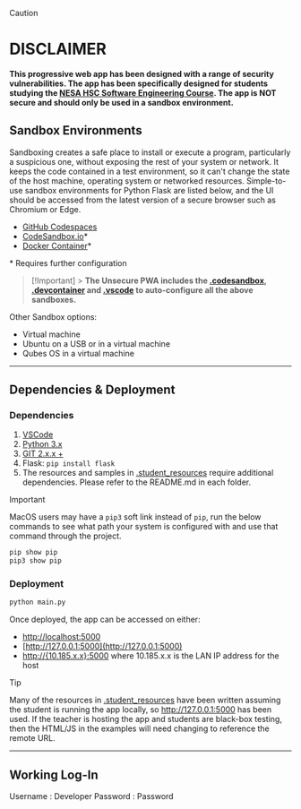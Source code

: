 > [!Caution]
>
> # DISCLAIMER
>
> **This progressive web app has been designed with a range of security vulnerabilities. The app has been specifically designed for students studying the [NESA HSC Software Engineering Course](https://curriculum.nsw.edu.au/learning-areas/tas/software-engineering-11-12-2022/content/n12/fa039e749d). The app is NOT secure and should only be used in a sandbox environment.**

## Sandbox Environments

Sandboxing creates a safe place to install or execute a program, particularly a suspicious one, without exposing the rest of your system or network. It keeps the code contained in a test environment, so it can't change the state of the host machine, operating system or networked resources. Simple-to-use sandbox environments for Python Flask are listed below, and the UI should be accessed from the latest version of a secure browser such as Chromium or Edge.

- [GitHub Codespaces](https://github.com/features/codespace)
- [CodeSandbox.io](https://codesandbox.io/)\*
- [Docker Container](https://code.visualstudio.com/docs/devcontainers/containers)\*

\* Requires further configuration

> [!Important] > **The Unsecure PWA includes the [.codesandbox](.codesandbox), [.devcontainer](.devcontainer) and [.vscode](.vscode) to auto-configure all the above sandboxes.**

Other Sandbox options:

- Virtual machine
- Ubuntu on a USB or in a virtual machine
- Qubes OS in a virtual machine

---

## Dependencies & Deployment

### Dependencies

1. [VSCode](https://code.visualstudio.com/download)
2. [Python 3.x](https://www.python.org/downloads/)
3. [GIT 2.x.x +](https://git-scm.com/downloads)
4. Flask: `pip install flask`
5. The resources and samples in [.student_resources](.student_resources/) require additional dependencies. Please refer to the README.md in each folder.

> [!Important]
> MacOS users may have a `pip3` soft link instead of `pip`, run the below commands to see what path your system is configured with and use that command through the project.
>
> ```bash
> pip show pip
> pip3 show pip
> ```

### Deployment

```bash
python main.py
```

Once deployed, the app can be accessed on either:

- [http://localhost:5000](http://localhost:5000)
- [http://127.0.0.1:5000](http://127.0.0.1:5000)
- [http://{10.185.x.x}:5000](http://10.185.0.0:5000) where 10.185.x.x is the LAN IP address for the host

> [!Tip]
> Many of the resources in [.student_resources](.student_resources/) have been written assuming the student is running the app locally, so http://127.0.0.1:5000 has been used. If the teacher is hosting the app and students are black-box testing, then the HTML/JS in the examples will need changing to reference the remote URL.

---

## Working Log-In
Username : Developer
Password : Password
